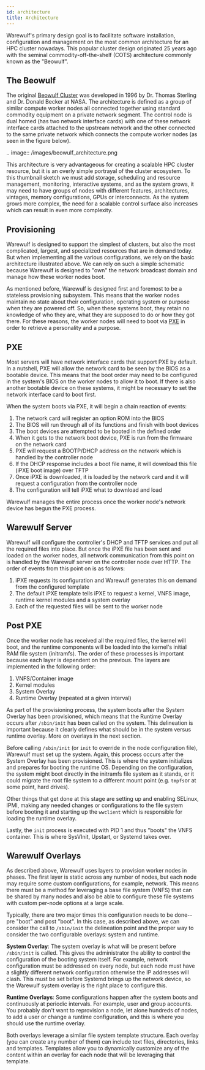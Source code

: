 ```yaml
---
id: architecture
title: Architecture
---
```


Warewulf's primary design goal is to facilitate software installation, configuration and management on the most common architecture for an HPC cluster nowadays. This popular cluster design originated 25 years ago with the seminal commodity-off-the-shelf (COTS) architecture commonly known as the "Beowulf".

## The Beowulf

The original [Beowulf Cluster](https://en.wikipedia.org/wiki/Beowulf_cluster) was developed in 1996 by Dr. Thomas Sterling and Dr. Donald Becker at NASA. The architecture is defined as a group of similar compute worker nodes all connected together using standard commodity equipment on a private network segment. The control node is dual homed (has two network interface cards) with one of these network interface cards attached to the upstream network and the other connected to the same private network which connects the compute worker nodes (as seen in the figure below).

.. image:: /images/beowulf_architecture.png

This architecture is very advantageous for creating a scalable HPC cluster resource, but it is an overly simple portrayal of the cluster ecosystem. To this thumbnail sketch we must add storage, scheduling and resource management, monitoring, interactive systems, and as the system grows, it may need to have groups of nodes with different features, architectures, vintages, memory configurations, GPUs or interconnects. As the system grows more complex, the need for a scalable control surface also increases which can result in even more complexity.

## Provisioning

Warewulf is designed to support the simplest of clusters, but also the most complicated, largest, and specialized resources that are in demand today. But when implementing all the various configurations, we rely on the basic architecture illustrated above. We can rely on such a simple schematic because Warewulf is designed to "own" the network broadcast domain and manage how these worker nodes boot.

As mentioned before, Warewulf is designed first and foremost to be a stateless provisioning subsystem. This means that the worker nodes maintain no state about their configuration, operating system or purpose when they are powered off. So, when these systems boot, they retain no knowledge of who they are, what they are supposed to do or how they got there. For these reasons, the worker nodes will need to boot via [PXE](https://en.wikipedia.org/wiki/Preboot_Execution_Environment) in order to retrieve a personality and a purpose.

## PXE

Most servers will have network interface cards that support PXE by default. In a nutshell, PXE will allow the network card to be seen by the BIOS as a bootable device. This means that the boot order may need to be configured in the system's BIOS on the worker nodes to allow it to boot. If there is also another bootable device on these systems, it might be necessary to set the network interface card to boot first.

When the system boots via PXE, it will begin a chain reaction of events:

1. The network card will register an option ROM into the BIOS
2. The BIOS will run through all of its functions and finish with boot devices
3. The boot devices are attempted to be booted in the defined order
4. When it gets to the network boot device, PXE is run from the firmware on the network card
5. PXE will request a BOOTP/DHCP address on the network which is handled by the controller node
6. If the DHCP response includes a boot file name, it will download this file (iPXE boot image) over TFTP
7. Once iPXE is downloaded, it is loaded by the network card and it will request a configuration from the 
   controller node
8. The configuration will tell iPXE what to download and load

Warewulf manages the entire process once the worker node's network device has begun the PXE process.

## Warewulf Server

Warewulf will configure the controller's DHCP and TFTP services and put all the required files into place. But once the iPXE file has been sent and loaded on the worker nodes, all network communication from this point on is handled by the Warewulf server on the controller node over HTTP. The order of events from this point on is as follows:

1. iPXE requests its configuration and Warewulf generates this on demand from the configured template
1. The default iPXE template tells iPXE to request a kernel, VNFS image, runtime kernel modules and a system overlay
1. Each of the requested files will be sent to the worker node

## Post PXE

Once the worker node has received all the required files, the kernel will boot, and the runtime components will be loaded into the kernel's initial RAM file system (initramfs). The order of these processes is important because each layer is dependent on the previous. The layers are implemented in the following order:

1. VNFS/Container image
1. Kernel modules
1. System Overlay
1. Runtime Overlay (repeated at a given interval)

As part of the provisioning process, the system boots after the System Overlay has been provisioned, which means that the Runtime Overlay occurs after `/sbin/init` has been called on the system. This delineation is important because it clearly defines what should be in the system versus runtime overlay. More on overlays in the next section.

Before calling `/sbin/init` (or `init` to override in the node configuration file), Warewulf must set up the system. Again, this process occurs after the System Overlay has been provisioned. This is where the system initializes and prepares for booting the runtime OS. Depending on the configuration, the system might boot directly in the initramfs file system as it stands, or it could migrate the root file system to a different mount point (e.g. `tmpfs`or at some point, hard drives).

Other things that get done at this stage are setting up and enabling SELinux, IPMI, making any needed changes or configurations to the file system before booting it and starting up the `wwclient` which is responsible for loading the runtime overlay.

Lastly, the `init` process is executed with PID 1 and thus "boots" the VNFS container. This is where SysVInit, Upstart, or Systemd takes over.

## Warewulf Overlays

As described above, Warewulf uses layers to provision worker nodes in phases. The first layer is static across any number of nodes, but each node may require some custom configurations, for example, network. This means there must be a method for leveraging a base file system (VNFS) that can be shared by many nodes and also be able to configure these file systems with custom per-node options at a large scale.

Typically, there are two major times this configuration needs to be done-- pre "boot" and post "boot". In this case, as described above, we can consider the call to `/sbin/init` the delineation point and the proper way to consider the two configurable overlays: system and runtime.

**System Overlay**: The system overlay is what will be present before `/sbin/init` is called. This gives the administrator the ability to control the configuration of the booting system itself. For example, network configuration must be addressed on every node, but each node must have a slightly different network configuration otherwise the IP addresses will clash. This must be set before Systemd brings up the network device, so the Warewulf system overlay is the right place to configure this.

**Runtime Overlays**: Some configurations happen after the system boots and continuously at periodic intervals. For example, user and group accounts. You probably don't want to reprovision a node, let alone hundreds of nodes, to add a user or change a runtime configuration, and this is where you should use the runtime overlay.

Both overlays leverage a similar file system template structure. Each overlay (you can create any number of them) can include text files, directories, links and templates. Templates allow you to dynamically customize any of the content within an overlay for each node that will be leveraging that template.
